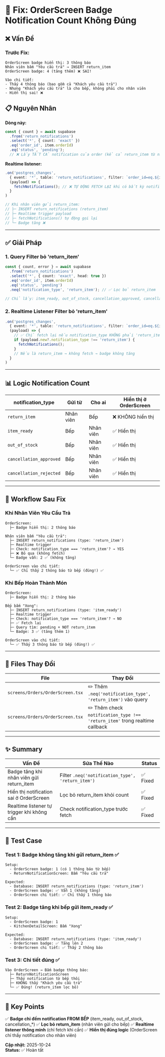 # 🎯 Fix: OrderScreen Badge Notification Count Không Đúng

## ❌ Vấn Đề

### Trước Fix:
```
OrderScreen badge hiển thị: 3 thông báo
Nhân viên bấm "Yêu cầu trả" → INSERT return_item
OrderScreen badge: 4 (tăng thêm) ❌ SAI!

Vào chi tiết:
- Thấy 4 thông báo (bao gồm cả "Khách yêu cầu trả")
- Nhưng "Khách yêu cầu trả" là cho bếp, không phải cho nhân viên
- Hiển thị sai! ❌
```

## 📋 Nguyên Nhân

**Dòng này:**
```typescript
const { count } = await supabase
  .from('return_notifications')
  .select('*', { count: 'exact' })
  .eq('order_id', item.orderId)
  .eq('status', 'pending');
  // ❌ Lấy TẤT CẢ notification của order (kể cả return_item từ nhân viên)
```

**Realtime listener:**
```typescript
.on('postgres_changes', 
  { event: '*', table: 'return_notifications', filter: `order_id=eq.${item.orderId}` },
  (payload) => {
    fetchNotifications(); // ❌ TỰ ĐỘNG FETCH LẠI khi có bất kỳ notification nào
  }
)

// Khi nhân viên gửi return_item:
// ├─ INSERT return_notifications (return_item)
// ├─ Realtime trigger payload
// ├─ fetchNotifications() tự động gọi lại
// └─ Badge tăng ❌
```

---

## ✅ Giải Pháp

### 1. **Query Filter bỏ 'return_item'**

```typescript
const { count, error } = await supabase
  .from('return_notifications')
  .select('*', { count: 'exact', head: true })
  .eq('order_id', item.orderId)
  .eq('status', 'pending')
  .neq('notification_type', 'return_item'); // ✅ Lọc bỏ return_item
  
// Chỉ lấy: item_ready, out_of_stock, cancellation_approved, cancellation_rejected
```

### 2. **Realtime Listener Filter bỏ 'return_item'**

```typescript
.on('postgres_changes', 
  { event: '*', table: 'return_notifications', filter: `order_id=eq.${item.orderId}` },
  (payload) => {
    // ✅ Chỉ fetch lại nếu notification_type KHÔNG phải 'return_item'
    if (payload.new?.notification_type !== 'return_item') {
      fetchNotifications();
    }
    // Nếu là return_item → không fetch → badge không tăng
  }
)
```

---

## 📊 Logic Notification Count

| notification_type | Gửi từ | Cho ai | Hiển thị ở OrderScreen |
|------------------|--------|--------|----------------------|
| `return_item` | Nhân viên | Bếp | ❌ KHÔNG hiển thị |
| `item_ready` | Bếp | Nhân viên | ✅ Hiển thị |
| `out_of_stock` | Bếp | Nhân viên | ✅ Hiển thị |
| `cancellation_approved` | Bếp | Nhân viên | ✅ Hiển thị |
| `cancellation_rejected` | Bếp | Nhân viên | ✅ Hiển thị |

---

## 🔄 Workflow Sau Fix

### Khi Nhân Viên Yêu Cầu Trả

```
OrderScreen:
  ├─ Badge hiển thị: 2 thông báo

Nhân viên bấm "Yêu cầu trả":
  ├─ INSERT return_notifications (type: 'return_item')
  ├─ Realtime trigger
  ├─ Check: notification_type === 'return_item'? → YES
  ├─ ❌ Bỏ qua (không fetch)
  └─ Badge vẫn: 2 ✅ (không tăng)

OrderScreen vào chi tiết:
  └─ ✅ Chỉ thấy 2 thông báo từ bếp (đúng!) ✅
```

### Khi Bếp Hoàn Thành Món

```
OrderScreen:
  ├─ Badge hiển thị: 2 thông báo

Bếp bấm "Xong":
  ├─ INSERT return_notifications (type: 'item_ready')
  ├─ Realtime trigger
  ├─ Check: notification_type === 'return_item'? → NO
  ├─ ✅ Fetch lại
  ├─ Query tìm: pending + NOT return_item
  └─ Badge: 3 ✅ (tăng thêm 1)

OrderScreen vào chi tiết:
  └─ ✅ Thấy 3 thông báo từ bếp (đúng!) ✅
```

---

## 📝 Files Thay Đổi

| File | Thay Đổi |
|------|----------|
| `screens/Orders/OrderScreen.tsx` | ✏️ Thêm `.neq('notification_type', 'return_item')` vào query |
| `screens/Orders/OrderScreen.tsx` | ✏️ Thêm check `notification_type !== 'return_item'` trong realtime callback |

---

## ✨ Summary

| Vấn Đề | Sửa Thế Nào | Status |
|--------|------------|--------|
| Badge tăng khi nhân viên gửi return_item | Filter `.neq('notification_type', 'return_item')` | ✅ Fixed |
| Hiển thị notification sai ở OrderScreen | Lọc bỏ return_item khỏi count | ✅ Fixed |
| Realtime listener tự trigger khi không cần | Check notification_type trước fetch | ✅ Fixed |

---

## 🧪 Test Case

### Test 1: Badge không tăng khi gửi return_item ✅

```
Setup:
  - OrderScreen badge: 1 (có 1 thông báo từ bếp)
  - ReturnNotificationScreen: Bấm "Yêu cầu trả"

Expected:
  - Database: INSERT return_notifications (type: 'return_item')
  - OrderScreen badge: ✅ Vẫn 1 (không tăng)
  - OrderScreen chi tiết: ✅ Chỉ thấy 1 thông báo
```

### Test 2: Badge tăng khi bếp gửi item_ready ✅

```
Setup:
  - OrderScreen badge: 1
  - KitchenDetailScreen: Bấm "Xong"

Expected:
  - Database: INSERT return_notifications (type: 'item_ready')
  - OrderScreen badge: ✅ Tăng lên 2
  - OrderScreen chi tiết: ✅ Thấy 2 thông báo
```

### Test 3: Chi tiết đúng ✅

```
Vào OrderScreen → Bấm badge thông báo:
  ├─ ReturnNotificationScreen
  ├─ Thấy notification từ bếp thôi
  ├─ KHÔNG thấy "Khách yêu cầu trả"
  └─ ✅ Đúng! (return_item lọc bỏ)
```

---

## 📌 Key Points

✅ **Badge chỉ đếm notification FROM BẾP** (item_ready, out_of_stock, cancellation_*)
✅ **Lọc bỏ return_item** (nhân viên gửi cho bếp)
✅ **Realtime listener thông minh** (chỉ fetch khi cần)
✅ **Hiển thị đúng logic** (OrderScreen chỉ thấy notification cho nhân viên)

**Cập nhật:** 2025-10-24  
**Status:** ✅ Hoàn tất
